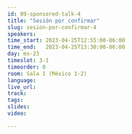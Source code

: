 ```yaml
---
id: 09-sponsored-talk-4
title: "Sesión por confirmar"
slug: sesion-por-confirmar-4
speakers:
time_start: 2023-04-25T12:55:00-06:00
time_end:   2023-04-25T13:30:00-06:00
day: mx-23
timeslot: 3-1
timeorder: 0
room: Sala 1 (México 1-2)
language: 
live_url: 
track: 
tags:
slides: 
video: 

---
```



